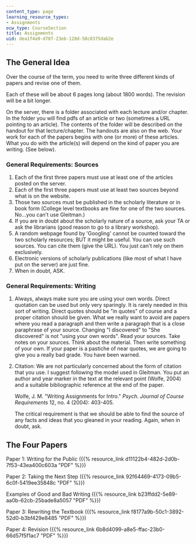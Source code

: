 ```yaml
---
content_type: page
learning_resource_types:
- Assignments
ocw_type: CourseSection
title: Assignments
uid: dea1f4a9-d78f-23eb-128d-58c8375dab2e
---
```


The General Idea
----------------

Over the course of the term, you need to write three different kinds of papers and revise one of them.

Each of these will be about 6 pages long (about 1800 words). The revision will be a bit longer.

On the server, there is a folder associated with each lecture and/or chapter. In the folder you will find pdfs of an article or two (sometimes a URL pointing to an article). The contents of the folder will be described on the handout for that lecture/chapter. The handouts are also on the web. Your work for each of the papers begins with one (or more) of these articles. What you do with the article(s) will depend on the kind of paper you are writing. (See below).

### General Requirements: Sources

1.  Each of the first three papers must use at least one of the articles posted on the server.
2.  Each of the first three papers must use at least two sources beyond what is on the website.
3.  Those two sources must be published in the scholarly literature or in book form (College level textbooks are fine for one of the two sources. No...you can't use Gleitman.)
4.  If you are in doubt about the scholarly nature of a source, ask your TA or ask the librarians (good reason to go to a library workshop).
5.  A random webpage found by 'Googling' cannot be counted toward the two scholarly resources; BUT it might be useful. You can use such sources. You can cite them (give the URL). You just can't rely on them exclusively.
6.  Electronic versions of scholarly publications (like most of what I have put on the server) are just fine.
7.  When in doubt, ASK.

### General Requirements: Writing

1.  Always, always make sure you are using your own words. Direct quotation can be used but only very sparingly. It is rarely needed in this sort of writing. Direct quotes should be "in quotes" of course and a proper citation should be given. What we really want to avoid are papers where you read a paragraph and then write a paragraph that is a close paraphrase of your source. Changing "I discovered" to "She discovered" is not "using your own words". Read your sources. Take notes on your sources. Think about the material. Then write something of your own. If your paper is a pastiche of near quotes, we are going to give you a really bad grade. You have been warned.
2.  Citation: We are not particularly concerned about the form of citation that you use. I suggest following the model used in Gleitman. You put an author and year marker in the text at the relevant point (Wolfe, 2004) and a suitable bibliographic reference at the end of the paper.  
      
    Wolfe, J. M. "Writing Assignments for Intro." _Psych. Journal of Course Requirements_ 12, no. 4 (2004): 403-405.  
      
    The critical requirement is that we should be able to find the source of any facts and ideas that you gleaned in your reading. Again, when in doubt, ask.

The Four Papers
---------------

Paper 1: Writing for the Public ({{% resource_link d11122b4-482d-2d0b-7f53-43ea400c603a "PDF" %}})

Paper 2: Taking the Next Step ({{% resource_link 92f64469-4173-09b5-6c0f-5419ee35848c "PDF" %}})

Examples of Good and Bad Writing ({{% resource_link b23ffdd2-5e89-aa0b-62cb-25bade8a5057 "PDF" %}})

Paper 3: Rewriting the Textbook ({{% resource_link f8177a9b-50c1-3892-52d0-b3bf429e8485 "PDF" %}})

Paper 4: Revision ({{% resource_link 6b8d4099-a8e5-ffac-23b0-66d57f5f1ac7 "PDF" %}})